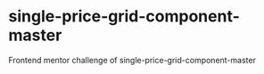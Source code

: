 # single-price-grid-component-master
Frontend mentor challenge of single-price-grid-component-master
